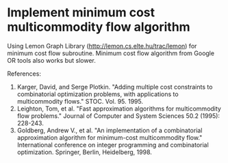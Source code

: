 # Implement minimum cost multicommodity flow algorithm

Using Lemon Graph Library (http://lemon.cs.elte.hu/trac/lemon) for minimum cost flow subroutine. Minimum cost flow algorithm from Google OR tools also works but slower. 

References:
1. Karger, David, and Serge Plotkin. "Adding multiple cost constraints to combinatorial optimization problems, with applications to multicommodity flows." STOC. Vol. 95. 1995. 
2. Leighton, Tom, et al. "Fast approximation algorithms for multicommodity flow problems." Journal of Computer and System Sciences 50.2 (1995): 228-243.
3. Goldberg, Andrew V., et al. "An implementation of a combinatorial approximation algorithm for minimum-cost multicommodity flow." International conference on integer programming and combinatorial optimization. Springer, Berlin, Heidelberg, 1998.
